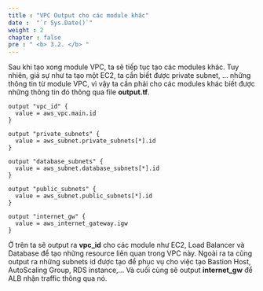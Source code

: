 ```yaml
---
title : "VPC Output cho các module khác"
date :  "`r Sys.Date()`" 
weight : 2 
chapter : false
pre : " <b> 3.2. </b> "
---
```


Sau khi tạo xong module VPC, ta sẽ tiếp tục tạo các modules khác. Tuy nhiên, giả sự như ta tạo một EC2, ta cần biết được private subnet, ... những thông tin từ module VPC, vì vậy ta cần phải cho các modules khác biết được những thông tin đó thông qua file **output.tf**.


```
output "vpc_id" {
  value = aws_vpc.main.id
}

output "private_subnets" {
  value = aws_subnet.private_subnets[*].id
}

output "database_subnets" {
  value = aws_subnet.database_subnets[*].id
}

output "public_subnets" {
  value = aws_subnet.public_subnets[*].id
}

output "internet_gw" {
  value = aws_internet_gateway.igw
}

```

Ở trên ta sẽ output ra **vpc_id** cho các module như EC2, Load Balancer và Database để tạo những resource liên quan trong VPC này. Ngoài ra ta cũng output ra những subnets id được tạo để phục vụ cho việc tạo Bastion Host, AutoScaling Group, RDS instance,... Và cuối cùng sẽ output **internet_gw** để ALB nhận traffic thông qua nó. 